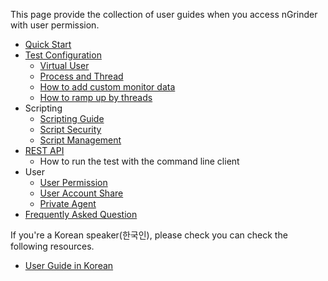 This page provide the collection of user guides when you access nGrinder with user permission.
- [Quick Start](quick-start)
- [Test Configuration](test-configuration)
    - [Virtual User](virtual-user)
    - [Process and Thread](process-and-thread)
    - [How to add custom monitor data](how-to-add-custom-monitor-data)
    - [How to ramp up by threads](how-to-ramp-up-by-threads)
- Scripting
    - [Scripting Guide](scripting-guide)
    - [Script Security](script-security)
    - [Script Management](script-management)
- [REST API](rest-api)
    - How to run the test with the command line client
- User
    - [User Permission](user-permission)
    - [User Account Share](user-account-share)
    - [Private Agent](private-agent)
- [Frequently Asked Question](frequently-asked-question)

If you're a Korean speaker(한국인), please check   you can check the following resources.
- [User Guide in Korean](user-guide-in-korean)